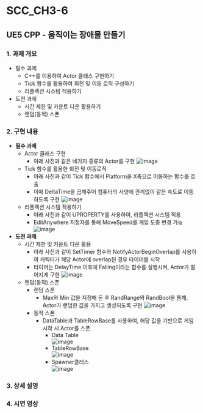 # SCC_CH3-6
## UE5 CPP - 움직이는 장애물 만들기
### 1. 과제 개요
* 필수 과제
  * C++를 이용하여 Actor 클래스 구현하기
  * Tick 함수를 활용하여 회전 및 이동 로직 구성하기
  * 리플렉션 시스템 적용하기
* 도전 과제
  * 시간 제한 및 카운트 다운 활용하기
  * 랜덤(동적) 스폰

### 2. 구현 내용
* **필수 과제**
  * Actor 클래스 구현
    * 아래 사진과 같은 네가지 종류의 Actor를 구현 
![image](https://github.com/user-attachments/assets/77a6d5bb-e57f-420a-a8fe-e62f87213b9d)
  * Tick 함수를 활용한 회전 및 이동로직
    * 아래 사진과 같이 Tick 함수에서 Platform을 X축으로 이동하는 함수를 호출
    * 이때 DeltaTime을 곱해주어 컴퓨터의 사양에 관계없이 같은 속도로 이동하도록 구현
      ![image](https://github.com/user-attachments/assets/b12659f3-d0a7-4e9c-981c-2ca277420007)
  * 리플렉션 시스템 적용하기
    * 아래 사진과 같이 UPROPERTY를 사용하여, 리플렉션 시스템 적용
    * EditAnywhere 지정자를 통해 MoveSpeed를 게임 도중 변경 가능
      ![image](https://github.com/user-attachments/assets/bf4adf98-f648-48ad-b207-081bb6653be3)
* **도전 과제**
  * 시간 제한 및 카운트 다운 활용
    * 아래 사진과 같이 SetTimer 함수와 NotifyActorBeginOverlap를 사용하여 캐릭터가 해당 Actor에 overlap된 경우 타이머를 시작
    * 타이머는 DelayTime 이후에 Falling이라는 함수를 실행시켜, Actor가 떨어지게 구현
      ![image](https://github.com/user-attachments/assets/310f5a77-e0af-404a-a535-43fa646dc521)
  * 랜덤(동적) 스폰
    * 랜덤 스폰
      * Max와 Min 값을 지정해 둔 후 RandRange와 RandBool을 통해, Actor가 랜덤한 값을 가지고 생성되도록 구현
        ![image](https://github.com/user-attachments/assets/3948c1ed-69b4-486a-8c84-a2cd5e53769e)
    * 동적 스폰
      * DataTable과 TableRowBase를 사용하여, 해당 값을 기반으로 게임 시작 시 Actor를 스폰
        * Data Table<br/>
          ![image](https://github.com/user-attachments/assets/ce27303b-d4fc-4180-8bdd-d22adf6fbc13) <br/>
        * TableRowBase <br/>
          ![image](https://github.com/user-attachments/assets/34c3b5f9-9e2a-4c15-94e7-ad8968a0604a) <br/>
        * Spawner클래스 <br/>
          ![image](https://github.com/user-attachments/assets/0de06117-3b5f-4612-9667-807769d45597) <br/>
          
### 3. 상세 설명

### 4. 시연 영상



      


    
